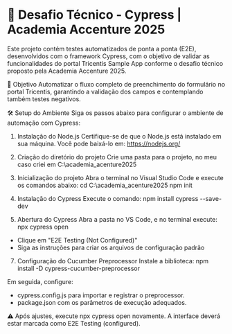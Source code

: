 # 📘 Desafio Técnico - Cypress | Academia Accenture 2025
Este projeto contém testes automatizados de ponta a ponta (E2E), desenvolvidos com o framework Cypress, com o objetivo de validar as funcionalidades do portal Tricentis Sample App conforme o desafio técnico proposto pela Academia Accenture 2025.

🚀 Objetivo
Automatizar o fluxo completo de preenchimento do formulário no portal Tricentis, garantindo a validação dos campos e contemplando também testes negativos.

🛠️ Setup do Ambiente
Siga os passos abaixo para configurar o ambiente de automação com Cypress:

1. Instalação do Node.js
Certifique-se de que o Node.js está instalado em sua máquina. Você pode baixá-lo em: https://nodejs.org/

2. Criação do diretório do projeto
Crie uma pasta para o projeto, no meu caso criei em C:\academia_acenture2025

3. Inicialização do projeto
Abra o terminal no Visual Studio Code e execute os comandos abaixo:
cd C:\academia_acenture2025
npm init

4. Instalação do Cypress
Execute o comando:
npm install cypress --save-dev

5. Abertura do Cypress
Abra a pasta no VS Code, e no terminal execute:
npx cypress open

* Clique em "E2E Testing (Not Configured)"
* Siga as instruções para criar os arquivos de configuração padrão

7. Configuração do Cucumber Preprocessor
Instale a biblioteca:
npm install -D cypress-cucumber-preprocessor

Em seguida, configure:
* cypress.config.js para importar e registrar o preprocessor.
* package.json com os parâmetros de execução adequados.

⚠️ Após ajustes, execute npx cypress open novamente. A interface deverá estar marcada como E2E Testing (configured).




